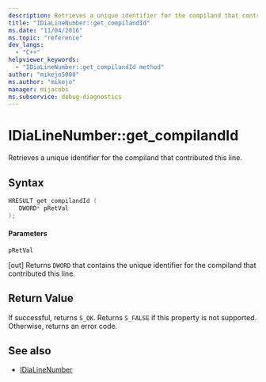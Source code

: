 ```yaml
---
description: Retrieves a unique identifier for the compiland that contributed this line.
title: "IDiaLineNumber::get_compilandId"
ms.date: "11/04/2016"
ms.topic: "reference"
dev_langs:
  - "C++"
helpviewer_keywords:
  - "IDiaLineNumber::get_compilandId method"
author: "mikejo5000"
ms.author: "mikejo"
manager: mijacobs
ms.subservice: debug-diagnostics
---
```


# IDiaLineNumber::get_compilandId

Retrieves a unique identifier for the compiland that contributed this line.

## Syntax

```c++
HRESULT get_compilandId ( 
   DWORD* pRetVal
);
```

#### Parameters

 `pRetVal`

[out] Returns `DWORD` that contains the unique identifier for the compiland that contributed this line.

## Return Value

If successful, returns `S_OK`. Returns `S_FALSE` if this property is not supported. Otherwise, returns an error code.

## See also

- [IDiaLineNumber](../../debugger/debug-interface-access/idialinenumber.md)
